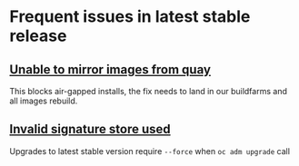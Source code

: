 # Frequent issues in latest stable release

## [Unable to mirror images from quay](https://github.com/openshift/okd/issues/402)
  This blocks air-gapped installs, the fix needs to land in our buildfarms and all images rebuild.

## [Invalid signature store used](https://github.com/openshift/okd/issues/426)
  Upgrades to latest stable version require `--force` when `oc adm upgrade` call
